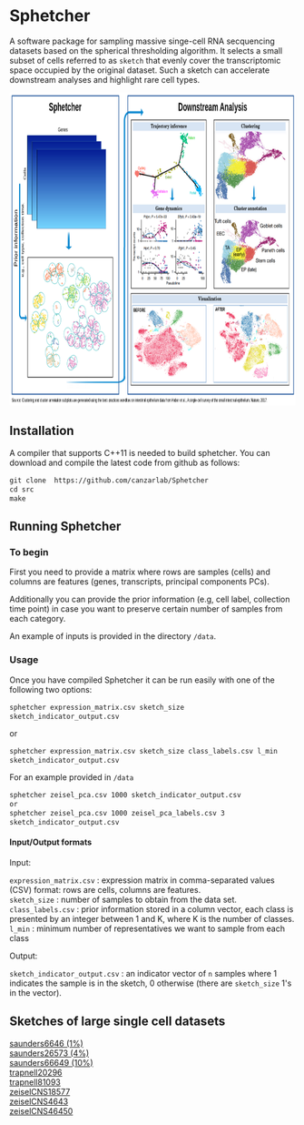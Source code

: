 # Sphetcher
A software package for sampling massive singe-cell RNA secquencing datasets based on the spherical thresholding algorithm. It selects a small subset of cells referred to as ```sketch``` that evenly cover the transcriptomic space occupied by the original dataset. Such a sketch can accelerate downstream analyses and highlight rare cell types.

<img src=img/overviewv2.png  width="100%" height = "550">

## Installation ##
A compiler that supports C++11 is needed to build sphetcher. You can download and compile the latest code from github as follows:

```
git clone  https://github.com/canzarlab/Sphetcher
cd src
make
```

## Running Sphetcher ##

### To begin ###

First you need to provide a matrix where rows are samples (cells) and columns are features (genes, transcripts, principal components PCs).

Additionally you can provide the prior information (e.g, cell label, collection time point) in case you want to preserve certain number of samples from each category. 

An example of inputs is provided in the directory ```/data```. 

### Usage ###

Once you have compiled Sphetcher it can be run easily with one of the following two options:

```
sphetcher expression_matrix.csv sketch_size sketch_indicator_output.csv
```
or 
```
sphetcher expression_matrix.csv sketch_size class_labels.csv l_min sketch_indicator_output.csv
```
For an example provided in ```/data```
```
sphetcher zeisel_pca.csv 1000 sketch_indicator_output.csv
or 
sphetcher zeisel_pca.csv 1000 zeisel_pca_labels.csv 3 sketch_indicator_output.csv
```

#### Input/Output formats

Input: 

`expression_matrix.csv`
  : expression matrix in comma-separated values (CSV) format: rows are cells, columns are features. <br/>
 `sketch_size` 
  : number of samples to obtain from the data set. <br/>
`class_labels.csv`
  : prior information stored in a column vector, each class is presented by an integer between 1 and K, where K is the number of classes. <br/>
`l_min`
  : minimum number of representatives we want to sample from each class <br/>

Output:

`sketch_indicator_output.csv` : an indicator vector of `n` samples where 1 indicates the sample is in the sketch, 0 otherwise (there are `sketch_size` 1's in the vector).

## Sketches of large single cell datasets ##
[saunders6646 (1%)](https://syncandshare.lrz.de/dl/fi313Db6B6BeRPnggCuy7vzJ/saunders6646.tar.xz "Saunders")  
[saunders26573 (4%)](https://syncandshare.lrz.de/dl/fiEF5PeaX2yUtnjPwyLapFMJ/saunders26573.tar.xz "Saunders")  
[saunders66649 (10%)](https://syncandshare.lrz.de/dl/fi8MWmP4uVMHK9DejCKaL4yB/saunders66649.tar.xz "Saunders")  
[trapnell20296](https://syncandshare.lrz.de/dl/fiS6FYf4Fx4HKq2ksuGg7uh6/trapnell20296.tar.xz "Trapnell")  
[trapnell81093](https://syncandshare.lrz.de/dl/fiURXP6azi99M9fn2b9gdVpH/trapnell81093.tar.xz "Trapnell")  
[zeiselCNS18577](https://syncandshare.lrz.de/dl/fiFc6aCNPp6P8tDeh8WaGoQa/zeiselCNS18577.tar.xz "zeiselCNS")  
[zeiselCNS4643](https://syncandshare.lrz.de/dl/fiE1S8cA9sMf7gMSAJ7hEyPe/zeiselCNS4643.tar.xz "zeiselCNS")  
[zeiselCNS46450](https://syncandshare.lrz.de/dl/fiHeJebsTd2CfLuU555wvtxd/zeiselCNS46450.tar.xz "zeiselCNS")  
